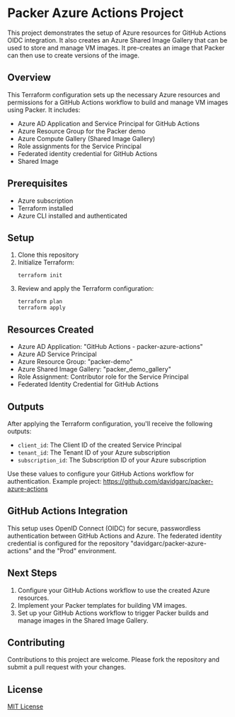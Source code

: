 # Packer Azure Actions Project

This project demonstrates the setup of Azure resources for GitHub Actions OIDC integration. It also creates an Azure Shared Image Gallery that can be used to store and manage VM images. It pre-creates an image that Packer can then use to create versions of the image.

## Overview

This Terraform configuration sets up the necessary Azure resources and permissions for a GitHub Actions workflow to build and manage VM images using Packer. It includes:

- Azure AD Application and Service Principal for GitHub Actions
- Azure Resource Group for the Packer demo
- Azure Compute Gallery (Shared Image Gallery)
- Role assignments for the Service Principal
- Federated identity credential for GitHub Actions
- Shared Image

## Prerequisites

- Azure subscription
- Terraform installed
- Azure CLI installed and authenticated

## Setup

1. Clone this repository
2. Initialize Terraform:
   ```
   terraform init
   ```
3. Review and apply the Terraform configuration:
   ```
   terraform plan
   terraform apply
   ```

## Resources Created

- Azure AD Application: "GitHub Actions - packer-azure-actions"
- Azure AD Service Principal
- Azure Resource Group: "packer-demo"
- Azure Shared Image Gallery: "packer_demo_gallery"
- Role Assignment: Contributor role for the Service Principal
- Federated Identity Credential for GitHub Actions

## Outputs

After applying the Terraform configuration, you'll receive the following outputs:

- `client_id`: The Client ID of the created Service Principal
- `tenant_id`: The Tenant ID of your Azure subscription
- `subscription_id`: The Subscription ID of your Azure subscription

Use these values to configure your GitHub Actions workflow for authentication. Example project: https://github.com/davidgarc/packer-azure-actions

## GitHub Actions Integration

This setup uses OpenID Connect (OIDC) for secure, passwordless authentication between GitHub Actions and Azure. The federated identity credential is configured for the repository "davidgarc/packer-azure-actions" and the "Prod" environment.

## Next Steps

1. Configure your GitHub Actions workflow to use the created Azure resources.
2. Implement your Packer templates for building VM images.
3. Set up your GitHub Actions workflow to trigger Packer builds and manage images in the Shared Image Gallery.

## Contributing

Contributions to this project are welcome. Please fork the repository and submit a pull request with your changes.

## License

[MIT License](LICENSE)
